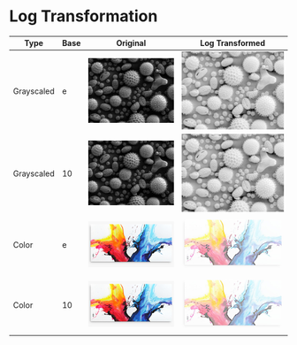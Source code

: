 # Log Transformation

Type | Base | Original | Log Transformed
--- | --- | --- | ---
Grayscaled | e | ![pollen](../examples/pollen.jpg) | ![logTransformed](../examples/logTransformed_e.jpg)
Grayscaled | 10 | ![pollen](../examples/pollen.jpg) | ![logTransformed](../examples/logTransformed_10.jpg)
Color | e | ![abstract](../examples/abstract.jpg) | ![logTransformedColor](../examples/logTransformedColor_e.jpg)
Color | 10 | ![abstract](../examples/abstract.jpg) | ![logTransformedColor](../examples/logTransformedColor_10.jpg)
